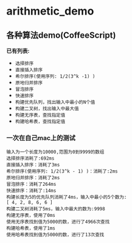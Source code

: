 # arithmetic_demo

## 各种算法demo(CoffeeScript)

__已有列表:__

* `选择排序`
* `直接插入排序`
* `希尔排序(使用序列: 1/2(3^k -1) )`
* `原地归并排序`
* `冒泡排序`
* `快速排序`
* `构建优先队列，找出输入中最小的N个值`
* `构建二叉树，找出输入中最大值`
* `构建无序表，查找指定值`
* `构建哈希表，查找指定值`

### 一次在自己mac上的测试
```
输入为一个长度为10000,范围为0到9999的数组
选择排序消耗了:692ms
直接插入排序：消耗了3ms
希尔排序(使用序列: 1/2(3^k - 1) )：消耗了:2ms
原地归并排序：消耗了2ms
冒泡排序：消耗了264ms
快速排序：消耗了:14ms
构建长度为5的优先队列消耗了4ms，输入中最小的5个数为:
[ 4, 2, 8, 6, 6 ]
构建二叉树消耗了5ms，输入中最大的数为:9998
构建无序表，使用了0ms
使用无序表找到值为5000的数，进行了4966次查找
构建哈希表，使用了1ms
使用哈希表找到值为5000的数，进行了13次查找
```